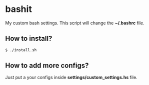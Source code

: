 # bashit
My custom bash settings. This script will change the **~/.bashrc** file.

## How to install?
```sh
$ ./install.sh
```

## How to add more configs?
Just put a your configs inside **settings/custom_settings.hs** file.
